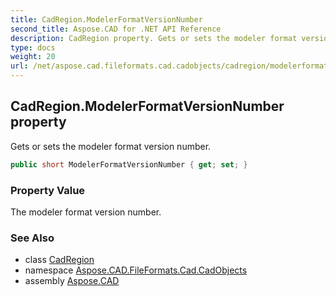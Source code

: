 ```yaml
---
title: CadRegion.ModelerFormatVersionNumber
second_title: Aspose.CAD for .NET API Reference
description: CadRegion property. Gets or sets the modeler format version number
type: docs
weight: 20
url: /net/aspose.cad.fileformats.cad.cadobjects/cadregion/modelerformatversionnumber/
---
```

## CadRegion.ModelerFormatVersionNumber property

Gets or sets the modeler format version number.

```csharp
public short ModelerFormatVersionNumber { get; set; }
```

### Property Value

The modeler format version number.

### See Also

* class [CadRegion](../)
* namespace [Aspose.CAD.FileFormats.Cad.CadObjects](../../cadregion/)
* assembly [Aspose.CAD](../../../)


